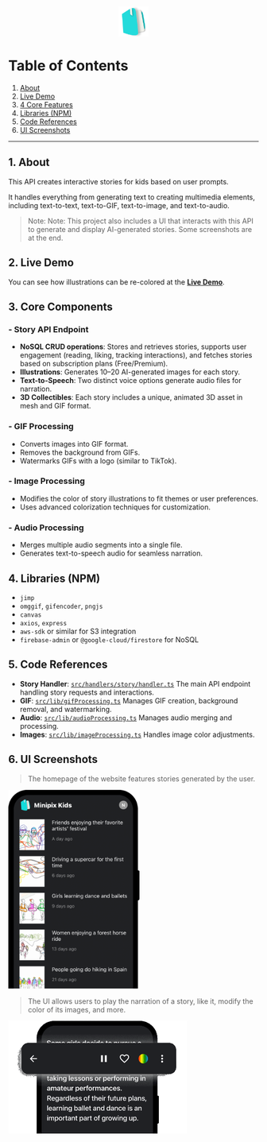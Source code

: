 <div align="center">
  <img src="src/assets/Minipix-Kids-Icon-100-100.png" alt="Minipix Kids Logo" width="60"/>
</div>

# Table of Contents
1. [About](#about)
2. [Live Demo](#live-demo-of-colorization)  
3. [4 Core Features](#4-core-features)  
4. [Libraries (NPM)](#libraries-npm)  
5. [Code References](#code-references)
6. [UI Screenshots](#ui-screenshots)

---

## 1. About
This API creates interactive stories for kids based on user prompts. 

It handles everything from generating text to creating multimedia elements, including text-to-text, text-to-GIF, text-to-image, and text-to-audio.

> Note: Note: This project also includes a UI that interacts with this API to generate and display AI-generated stories. Some screenshots are at the end.

## 2. Live Demo
You can see how illustrations can be re-colored at the [**Live Demo**](https://nq-portfolio.com/recoloring/demo).

## 3. Core Components

### - Story API Endpoint
  - **NoSQL CRUD operations**: Stores and retrieves stories, supports user engagement (reading, liking, tracking interactions), and fetches stories based on subscription plans (Free/Premium).
  - **Illustrations**: Generates 10–20 AI-generated images for each story.
  - **Text-to-Speech**: Two distinct voice options generate audio files for narration.
  - **3D Collectibles**: Each story includes a unique, animated 3D asset in mesh and GIF format.

### - GIF Processing
  - Converts images into GIF format.
  - Removes the background from GIFs.
  - Watermarks GIFs with a logo (similar to TikTok).

### - Image Processing
  - Modifies the color of story illustrations to fit themes or user preferences.
  - Uses advanced colorization techniques for customization.

### - Audio Processing
  - Merges multiple audio segments into a single file.
  - Generates text-to-speech audio for seamless narration.

## 4. Libraries (NPM)
- `jimp`
- `omggif`, `gifencoder`, `pngjs`
- `canvas`
- `axios`, `express`
- `aws-sdk` or similar for S3 integration
- `firebase-admin` or `@google-cloud/firestore` for NoSQL

## 5. Code References
- **Story Handler**: [`src/handlers/story/handler.ts`](./src/handlers/story/handler.ts) The main API endpoint handling story requests and interactions.
- **GIF**: [`src/lib/gifProcessing.ts`](./src/lib/gifProcessing.ts) Manages GIF creation, background removal, and watermarking.
- **Audio**: [`src/lib/audioProcessing.ts`](./src/lib/audioProcessing.ts) Manages audio merging and processing.
- **Images**: [`src/lib/imageProcessing.ts`](./src/lib/imageProcessing.ts)  Handles image color adjustments.

## 6. UI Screenshots

> The homepage of the website features stories generated by the user.

<img src="src/assets/ui-screenshots/phone-homepage.png" alt="Web App Preview" height="400px" />
   
> The UI allows users to play the narration of a story, like it, modify the color of its images, and more.

<img src="src/assets/ui-screenshots/narration.png" alt="App Overview" width="360px" />
